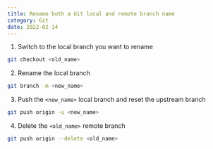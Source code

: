 ```yaml
---
title: Rename both a Git local and remote branch name
category: Git
date: 2022-02-14
---
```


1. Switch to the local branch you want to rename

```sh
git checkout <old_name>
```

2. Rename the local branch

```sh
git branch -m <new_name>
```

3. Push the `<new_name>` local branch and reset the upstream branch

```sh
git push origin -u <new_name>
```

4. Delete the `<old_name>` remote branch

```sh
git push origin --delete <old_name>
```
